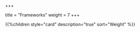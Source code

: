 +++

title = "Frameworks"
weight = 7
+++

{{%children style="card" description="true" sort="Weight" %}}